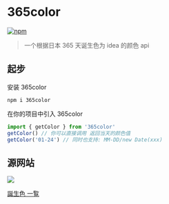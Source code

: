 # 365color

[![npm](https://img.shields.io/npm/v/365color.svg)](https://github.com/hubingliang/365color)

> 一个根据日本 365 天诞生色为 idea 的颜色 api

## 起步

安装 365color

```
npm i 365color
```

在你的项目中引入 365color

```js
import { getColor } from '365color'
getColor() // 你可以直接调用 返回当天的颜色值
getColor('01-24') // 同时也支持: MM-DD/new Date(xxx)
```

## 源网站

![](https://i.loli.net/2019/04/16/5cb5b168cbb29.png)

[誕生色 一覧](http://www.daikanyamaflora.jp/birthcolor.shtml)
